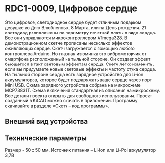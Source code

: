 # RDC1-0009, Цифровое сердце

Это цифровое, светодиодное сердце будет отличным подарком девушке ко Дню Влюбленных, 8 Марта, или на День рождения.
21 светодиод расположены по периметру печатной платы в виде сердца. Все они управляются микроконтроллером ATmega328. В демонстрационном скетче прописаны несколько эффектов оживляющих сердце. Скетч загружается с помощью любого контроллера Arduino. Но главная изюминка это вибромоторчик от смартфона расположенный на тыльной стороне. Он создает эффект бьющегося в такт световым эффектам сердца. Скетч легко изменить, если вы придумаете новые световые эффекты и частоту стука сердца. 
На тыльной стороне сердца есть зарядное устройство для Li-ion аккумуляторов, которое будет подзаряжать ваше сердце через порт Mini USB. Схема зарядного устройства собрана на микросхеме MCP73831T. Схема включения стандартная из описания на микросхему.
Все детали проекта открыты для свободного использования. Проект созданный в KiCAD можно скачать в приложении. Программу скачивайте в разделе «Скетч – код программы».

## Внешний вид устройства

## Технические параметры

Размер - 50 х 50 мм.
Источник питания – Li-Ion или Li-Pol аккумулятор 3,7В